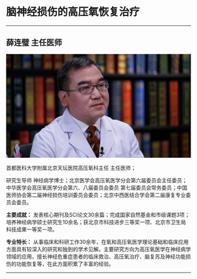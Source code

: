 # 脑神经损伤的高压氧恢复治疗

---

## 薛连璧 主任医师

![1679376234812](image/c06_042/1679376234812.png)

首都医科大学附属北京天坛医院高压氧科主任 主任医师；

研究生导师 神经病学博士；北京医学会高压氧医学分会第六届委员会主任委员；中华医学会高压氧医学分会第六、八届委员会委员 第七届委员会常务委员；中国医师协会第二届神经损伤培训委员会委员；北京中西医结合学会第二届康复专业委员会委员。


**主要成就：** 发表核心期刊及SCI论文30余篇；完成国家自然基金和市级课题3项；培养神经病学硕士研究生10余名；获北京市科技进步三等奖一项、北京市卫生局科技成果一等奖一项。


**专业特长：** 从事临床和科研工作30余年，在氧和高压氧医学理论基础和临床应用方面具有较深入的研究和独到的学术见解。主要研究方向为高压氧医学在神经病学领域的应用，擅长神经危重症患者的临床救治、高压氧治疗、脑复苏及神经功能损伤的功能恢复等，在此方面积累了丰富的经验。

---
